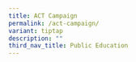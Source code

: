 ```yaml
---
title: ACT Campaign
permalink: /act-campaign/
variant: tiptap
description: ""
third_nav_title: Public Education
---
```

